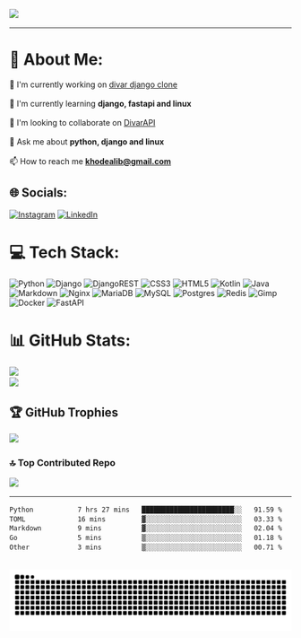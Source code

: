

[![](https://visitcount.itsvg.in/api?id=khodealib&icon=1&color=0)](https://visitcount.itsvg.in)

---
# 💫 About Me:

🔭 I'm currently working on [divar django clone](https://github.com/khodealib/divar-django-clone)<br><br>🌱 I'm currently learning **django, fastapi and linux**<br><br>👯 I'm looking to collaborate on [DivarAPI](https://github.com/khodealib/DivarAPI)<br><br>💬 Ask me about **python, django and linux**<br><br>📫 How to reach me **<khodealib@gmail.com>**

## 🌐 Socials:

[![Instagram](https://img.shields.io/badge/Instagram-%23E4405F.svg?logo=Instagram&logoColor=white)](https://instagram.com/alibagheri_dev) [![LinkedIn](https://img.shields.io/badge/LinkedIn-%230077B5.svg?logo=linkedin&logoColor=white)](https://linkedin.com/in/khodealib)

# 💻 Tech Stack:

![Python](https://img.shields.io/badge/python-3670A0?style=for-the-badge&logo=python&logoColor=ffdd54) ![Django](https://img.shields.io/badge/django-%23092E20.svg?style=for-the-badge&logo=django&logoColor=white) ![DjangoREST](https://img.shields.io/badge/DJANGO-REST-ff1709?style=for-the-badge&logo=django&logoColor=white&color=ff1709&labelColor=gray) ![CSS3](https://img.shields.io/badge/css3-%231572B6.svg?style=for-the-badge&logo=css3&logoColor=white) ![HTML5](https://img.shields.io/badge/html5-%23E34F26.svg?style=for-the-badge&logo=html5&logoColor=white) ![Kotlin](https://img.shields.io/badge/kotlin-%237F52FF.svg?style=for-the-badge&logo=kotlin&logoColor=white) ![Java](https://img.shields.io/badge/java-%23ED8B00.svg?style=for-the-badge&logo=openjdk&logoColor=white) ![Markdown](https://img.shields.io/badge/markdown-%23000000.svg?style=for-the-badge&logo=markdown&logoColor=white) ![Nginx](https://img.shields.io/badge/nginx-%23009639.svg?style=for-the-badge&logo=nginx&logoColor=white) ![MariaDB](https://img.shields.io/badge/MariaDB-003545?style=for-the-badge&logo=mariadb&logoColor=white) ![MySQL](https://img.shields.io/badge/mysql-4479A1.svg?style=for-the-badge&logo=mysql&logoColor=white) ![Postgres](https://img.shields.io/badge/postgres-%23316192.svg?style=for-the-badge&logo=postgresql&logoColor=white) ![Redis](https://img.shields.io/badge/redis-%23DD0031.svg?style=for-the-badge&logo=redis&logoColor=white) ![Gimp](https://img.shields.io/badge/Gimp-657D8B?style=for-the-badge&logo=gimp&logoColor=FFFFFF) ![Docker](https://img.shields.io/badge/docker-%230db7ed.svg?style=for-the-badge&logo=docker&logoColor=white) ![FastAPI](https://img.shields.io/badge/FastAPI-005571?style=for-the-badge&logo=fastapi)

# 📊 GitHub Stats:

![](https://github-readme-stats.vercel.app/api?username=khodealib&theme=dark&hide_border=true&include_all_commits=true&count_private=true)<br/>
![](https://github-readme-streak-stats.herokuapp.com/?user=khodealib&theme=dark&hide_border=true)

## 🏆 GitHub Trophies

![](https://github-profile-trophy.vercel.app/?username=khodealib&theme=radical&no-frame=true&no-bg=true&margin-w=4)


### 🔝 Top Contributed Repo

![](https://github-contributor-stats.vercel.app/api?username=khodealib&limit=5&theme=dark&combine_all_yearly_contributions=true)

---

<!--START_SECTION:waka-->

```txt
Python           7 hrs 27 mins   ███████████████████████░░   91.59 %
TOML             16 mins         ▓░░░░░░░░░░░░░░░░░░░░░░░░   03.33 %
Markdown         9 mins          ▓░░░░░░░░░░░░░░░░░░░░░░░░   02.04 %
Go               5 mins          ▒░░░░░░░░░░░░░░░░░░░░░░░░   01.18 %
Other            3 mins          ▒░░░░░░░░░░░░░░░░░░░░░░░░   00.71 %
```

<!--END_SECTION:waka-->

<br clear="both">

<img src="https://raw.githubusercontent.com/khodealib/khodealib/output/snake.svg" alt="Snake animation" />

###
